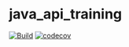 # java_api_training

[![Build](https://github.com/Yassiine213/java_api_training/actions/workflows/build.yml/badge.svg)](https://github.com/Yassiine213/java_api_training/actions/workflows/build.yml)
[![codecov](https://codecov.io/gh/Yassiine213/java_api_training/branch/main/graph/badge.svg?token=)](https://codecov.io/gh/Yassiine213/java_api_training)
